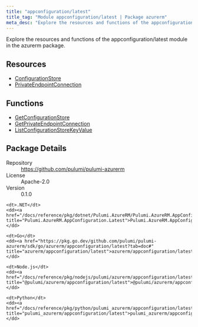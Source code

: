 ```yaml
---
title: "appconfiguration/latest"
title_tag: "Module appconfiguration/latest | Package azurerm"
meta_desc: "Explore the resources and functions of the appconfiguration/latest module in the azurerm package."
---
```


<!-- WARNING: this file was generated by Pulumi Docs Generator. -->
<!-- Do not edit by hand unless you're certain you know what you are doing! -->

Explore the resources and functions of the appconfiguration/latest module in the azurerm package.

<h2 id="resources">Resources</h2>
<ul class="api">
    <li><a href="configurationstore" title="ConfigurationStore"><span class="symbol resource"></span>ConfigurationStore</a></li>
    <li><a href="privateendpointconnection" title="PrivateEndpointConnection"><span class="symbol resource"></span>PrivateEndpointConnection</a></li>
</ul>

<h2 id="functions">Functions</h2>
<ul class="api">
    <li><a href="getconfigurationstore" title="GetConfigurationStore"><span class="symbol function"></span>GetConfigurationStore</a></li>
    <li><a href="getprivateendpointconnection" title="GetPrivateEndpointConnection"><span class="symbol function"></span>GetPrivateEndpointConnection</a></li>
    <li><a href="listconfigurationstorekeyvalue" title="ListConfigurationStoreKeyValue"><span class="symbol function"></span>ListConfigurationStoreKeyValue</a></li>
</ul>

<h2 id="package-details">Package Details</h2>
<dl class="package-details">
	<dt>Repository</dt>
	<dd><a href="https://github.com/pulumi/pulumi-azurerm">https://github.com/pulumi/pulumi-azurerm</a></dd>
	<dt>License</dt>
	<dd>Apache-2.0</dd>
	<dt>Version</dt>
	<dd>0.1.0</dd>
</dl>



<dl class="tabular">

    <dt>.NET</dt>
    <dd><a href="/docs/reference/pkg/dotnet/Pulumi.AzureRM/Pulumi.AzureRM.AppConfiguration.Latest.html" title="Pulumi.AzureRM.AppConfiguration.Latest">Pulumi.AzureRM.AppConfiguration.Latest</a></dd>

    <dt>Go</dt>
    <dd><a href="https://pkg.go.dev/github.com/pulumi/pulumi-azurerm/sdk/go/azurerm/appconfiguration/latest?tab=doc#" title="azurerm/appconfiguration/latest">azurerm/appconfiguration/latest</a></dd>

    <dt>Node.js</dt>
    <dd><a href="/docs/reference/pkg/nodejs/pulumi/azurerm/appconfiguration/latest/#" title="@pulumi/azurerm/appconfiguration/latest">@pulumi/azurerm/appconfiguration/latest</a></dd>

    <dt>Python</dt>
    <dd><a href="/docs/reference/pkg/python/pulumi_azurerm/appconfiguration/latest" title="pulumi_azurerm/appconfiguration/latest">pulumi_azurerm/appconfiguration/latest</a></dd>

</dl>

